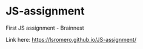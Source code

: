 # JS-assignment
First JS assignment - Brainnest

Link here: https://lsromero.github.io/JS-assignment/
